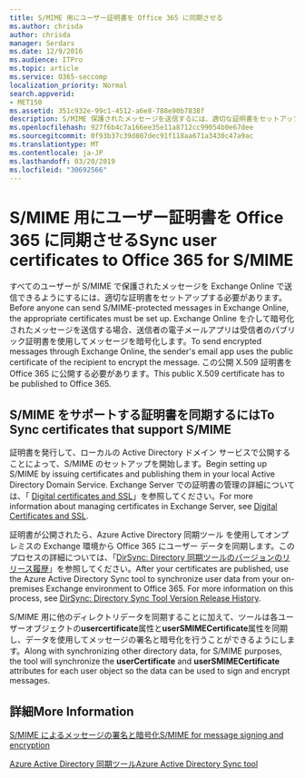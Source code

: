 ```yaml
---
title: S/MIME 用にユーザー証明書を Office 365 に同期させる
ms.author: chrisda
author: chrisda
manager: Serdars
ms.date: 12/9/2016
ms.audience: ITPro
ms.topic: article
ms.service: O365-seccomp
localization_priority: Normal
search.appverid:
- MET150
ms.assetid: 351c932e-99c1-4512-a6e8-788e90b7838f
description: S/MIME 保護されたメッセージを送信するには、適切な証明書をセットアップする必要があります。Exchange Online 経由で暗号化メッセージを送信するために、送信者の電子メール プログラムでは受信者の公開証明書を使用してメッセージを暗号化します。この公開 X.509 証明書を Office 365 に公開する必要があります。
ms.openlocfilehash: 927f6b4c7a166ee35e11a8712cc99054b0e67dee
ms.sourcegitcommit: 0f93b37c39d807dec91f118aa671a3430c47a9ac
ms.translationtype: MT
ms.contentlocale: ja-JP
ms.lasthandoff: 03/20/2019
ms.locfileid: "30692566"
---
```

# <a name="sync-user-certificates-to-office-365-for-smime"></a><span data-ttu-id="1418c-105">S/MIME 用にユーザー証明書を Office 365 に同期させる</span><span class="sxs-lookup"><span data-stu-id="1418c-105">Sync user certificates to Office 365 for S/MIME</span></span>

<span data-ttu-id="1418c-106">すべてのユーザーが S/MIME で保護されたメッセージを Exchange Online で送信できるようにするには、適切な証明書をセットアップする必要があります。</span><span class="sxs-lookup"><span data-stu-id="1418c-106">Before anyone can send S/MIME-protected messages in Exchange Online, the appropriate certificates must be set up.</span></span> <span data-ttu-id="1418c-107">Exchange Online を介して暗号化されたメッセージを送信する場合、送信者の電子メールアプリは受信者のパブリック証明書を使用してメッセージを暗号化します。</span><span class="sxs-lookup"><span data-stu-id="1418c-107">To send encrypted messages through Exchange Online, the sender's email app uses the public certificate of the recipient to encrypt the message.</span></span> <span data-ttu-id="1418c-108">この公開 X.509 証明書を Office 365 に公開する必要があります。</span><span class="sxs-lookup"><span data-stu-id="1418c-108">This public X.509 certificate has to be published to Office 365.</span></span>

## <a name="to-sync-certificates-that-support-smime"></a><span data-ttu-id="1418c-109">S/MIME をサポートする証明書を同期するには</span><span class="sxs-lookup"><span data-stu-id="1418c-109">To Sync certificates that support S/MIME</span></span>

<span data-ttu-id="1418c-110">証明書を発行して、ローカルの Active Directory ドメイン サービスで公開することによって、S/MIME のセットアップを開始します。</span><span class="sxs-lookup"><span data-stu-id="1418c-110">Begin setting up S/MIME by issuing certificates and publishing them in your local Active Directory Domain Service.</span></span> <span data-ttu-id="1418c-111">Exchange Server での証明書の管理の詳細については、「 [Digital certificates and SSL](http://technet.microsoft.com/library/a9e2e08c-d46a-4135-a387-eb653212b676.aspx)」を参照してください。</span><span class="sxs-lookup"><span data-stu-id="1418c-111">For more information about managing certificates in Exchange Server, see [Digital Certificates and SSL](http://technet.microsoft.com/library/a9e2e08c-d46a-4135-a387-eb653212b676.aspx).</span></span>

<span data-ttu-id="1418c-p104">証明書が公開されたら、Azure Active Directory 同期ツール を使用してオンプレミスの Exchange 環境から Office 365 にユーザー データを同期します。このプロセスの詳細については、「[DirSync: Directory 同期ツールのバージョンのリリース履歴](https://go.microsoft.com/fwlink/p/?LinkId=392587)」を参照してください。</span><span class="sxs-lookup"><span data-stu-id="1418c-p104">After your certificates are published, use the Azure Active Directory Sync tool to synchronize user data from your on-premises Exchange environment to Office 365. For more information on this process, see [DirSync: Directory Sync Tool Version Release History](https://go.microsoft.com/fwlink/p/?LinkId=392587).</span></span>

<span data-ttu-id="1418c-114">S/MIME 用に他のディレクトリデータを同期することに加えて、ツールは各ユーザーオブジェクトの**usercertificate**属性と**userSMIMECertificate**属性を同期し、データを使用してメッセージの署名と暗号化を行うことができるようにします。</span><span class="sxs-lookup"><span data-stu-id="1418c-114">Along with synchronizing other directory data, for S/MIME purposes, the tool will synchronize the  **userCertificate** and **userSMIMECertificate** attributes for each user object so the data can be used to sign and encrypt messages.</span></span>

## <a name="more-information"></a><span data-ttu-id="1418c-115">詳細</span><span class="sxs-lookup"><span data-stu-id="1418c-115">More Information</span></span>

[<span data-ttu-id="1418c-116">S/MIME によるメッセージの署名と暗号化</span><span class="sxs-lookup"><span data-stu-id="1418c-116">S/MIME for message signing and encryption</span></span>](s-mime-for-message-signing-and-encryption.md)

[<span data-ttu-id="1418c-117">Azure Active Directory 同期ツール</span><span class="sxs-lookup"><span data-stu-id="1418c-117">Azure Active Directory Sync tool</span></span>](https://go.microsoft.com/fwlink/p/?LinkId=392587)
